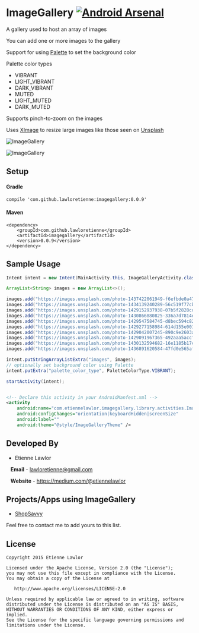 # ImageGallery [![Android Arsenal](https://img.shields.io/badge/Android%20Arsenal-ImageGallery-brightgreen.svg?style=flat)](https://android-arsenal.com/details/1/2364)
A gallery used to host an array of images

You can add one or more images to the gallery

Support for using <a href="https://developer.android.com/intl/zh-cn/reference/android/support/v7/graphics/Palette.html">Palette</a> to set the background color

Palette color types
 - VIBRANT
 - LIGHT_VIBRANT
 - DARK_VIBRANT
 - MUTED
 - LIGHT_MUTED
 - DARK_MUTED

Supports pinch-to-zoom on the images

Uses <a href="http://xi.mg">XImage</a> to resize large images like those seen on <a href="https://unsplash.com/">Unsplash</a>

![ImageGallery](https://raw.githubusercontent.com/lawloretienne/ImageGallery/master/images/ImageGallery_Screenshot6.png)

![ImageGallery](https://raw.githubusercontent.com/lawloretienne/ImageGallery/master/images/ImageGallery_Screenshot4.png)

## Setup

#### Gradle

`compile 'com.github.lawloretienne:imagegallery:0.0.9'`

#### Maven
```
<dependency>
    <groupId>com.github.lawloretienne</groupId>
    <artifactId>imagegallery</artifactId>
    <version>0.0.9</version>
</dependency>
```

## Sample Usage

```java
Intent intent = new Intent(MainActivity.this, ImageGalleryActivity.class);

ArrayList<String> images = new ArrayList<>();

images.add("https://images.unsplash.com/photo-1437422061949-f6efbde0a471?q=80&fm=jpg&s=e23055c9ba7686b8fe583fb8318a1f88");
images.add("https://images.unsplash.com/photo-1434139240289-56c519f77cb0?q=80&fm=jpg&s=13f8a0d1c2f96b5f311dedeb17cddb60");
images.add("https://images.unsplash.com/photo-1429152937938-07b5f2828cdd?q=80&fm=jpg&s=a4f424db0ae5a398297df5ae5e0520d6");
images.add("https://images.unsplash.com/photo-1430866880825-336a7d7814eb?q=80&fm=jpg&s=450de8563ac041f48b1563b499f56895");
images.add("https://images.unsplash.com/photo-1429547584745-d8bec594c82e?q=80&fm=jpg&s=e9a7d9973088122a3e453cb2af541201");
images.add("https://images.unsplash.com/photo-1429277158984-614d155e0017?q=80&fm=jpg&s=138f154e17a304b296c953323862633b");
images.add("https://images.unsplash.com/photo-1429042007245-890c9e2603af?q=80&fm=jpg&s=8b76d20174cf46bffe32ea18f05551d3");
images.add("https://images.unsplash.com/photo-1429091967365-492aaa5accfe?q=80&fm=jpg&s=b7430cfe5508430aea39fcf3b0645878");
images.add("https://images.unsplash.com/photo-1430132594682-16e1185b17c5?q=80&fm=jpg&s=a70abbfff85382d11b03b9bbc71649c3");
images.add("https://images.unsplash.com/photo-1436891620584-47fd0e565afb?q=80&fm=jpg&s=33cf5b0ee9fbd292475a0c03bee481c9");

intent.putStringArrayListExtra("images", images);
// optionally set background color using Palette
intent.putExtra("palette_color_type", PaletteColorType.VIBRANT);

startActivity(intent);
```

```xml

<!-- Declare this activity in your AndroidManfest.xml -->
<activity
    android:name="com.etiennelawlor.imagegallery.library.activities.ImageGalleryActivity"
    android:configChanges="orientation|keyboardHidden|screenSize"
    android:label=""
    android:theme="@style/ImageGalleryTheme" />
```

## Developed By

* Etienne Lawlor 
 
&nbsp;&nbsp;&nbsp;**Email** - lawloretienne@gmail.com

&nbsp;&nbsp;&nbsp;**Website** - https://medium.com/@etiennelawlor

## Projects/Apps using ImageGallery

- <a href="https://play.google.com/store/apps/details?id=com.biggu.shopsavvy&hl=en">ShopSavvy</a>

Feel free to contact me to add yours to this list.

## License

```
Copyright 2015 Etienne Lawlor

Licensed under the Apache License, Version 2.0 (the "License");
you may not use this file except in compliance with the License.
You may obtain a copy of the License at

   http://www.apache.org/licenses/LICENSE-2.0

Unless required by applicable law or agreed to in writing, software
distributed under the License is distributed on an "AS IS" BASIS,
WITHOUT WARRANTIES OR CONDITIONS OF ANY KIND, either express or implied.
See the License for the specific language governing permissions and
limitations under the License.
```

